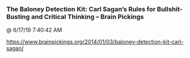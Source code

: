 ﻿

### The Baloney Detection Kit: Carl Sagan’s Rules for Bullshit-Busting and Critical Thinking – Brain Pickings
@ 6/17/19 7:40:42 AM

https://www.brainpickings.org/2014/01/03/baloney-detection-kit-carl-sagan/

